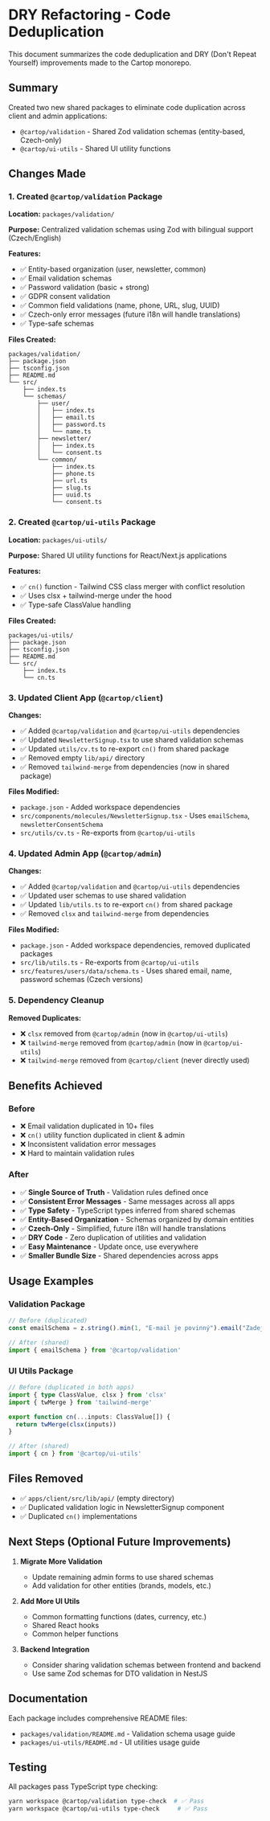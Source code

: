 # DRY Refactoring - Code Deduplication

This document summarizes the code deduplication and DRY (Don't Repeat Yourself) improvements made to the Cartop monorepo.

## Summary

Created two new shared packages to eliminate code duplication across client and admin applications:
- `@cartop/validation` - Shared Zod validation schemas (entity-based, Czech-only)
- `@cartop/ui-utils` - Shared UI utility functions

## Changes Made

### 1. Created `@cartop/validation` Package

**Location:** `packages/validation/`

**Purpose:** Centralized validation schemas using Zod with bilingual support (Czech/English)

**Features:**
- ✅ Entity-based organization (user, newsletter, common)
- ✅ Email validation schemas
- ✅ Password validation (basic + strong)
- ✅ GDPR consent validation
- ✅ Common field validations (name, phone, URL, slug, UUID)
- ✅ Czech-only error messages (future i18n will handle translations)
- ✅ Type-safe schemas

**Files Created:**
```
packages/validation/
├── package.json
├── tsconfig.json
├── README.md
└── src/
    ├── index.ts
    └── schemas/
        ├── user/
        │   ├── index.ts
        │   ├── email.ts
        │   ├── password.ts
        │   └── name.ts
        ├── newsletter/
        │   ├── index.ts
        │   └── consent.ts
        └── common/
            ├── index.ts
            ├── phone.ts
            ├── url.ts
            ├── slug.ts
            ├── uuid.ts
            └── consent.ts
```

### 2. Created `@cartop/ui-utils` Package

**Location:** `packages/ui-utils/`

**Purpose:** Shared UI utility functions for React/Next.js applications

**Features:**
- ✅ `cn()` function - Tailwind CSS class merger with conflict resolution
- ✅ Uses clsx + tailwind-merge under the hood
- ✅ Type-safe ClassValue handling

**Files Created:**
```
packages/ui-utils/
├── package.json
├── tsconfig.json
├── README.md
└── src/
    ├── index.ts
    └── cn.ts
```

### 3. Updated Client App (`@cartop/client`)

**Changes:**
- ✅ Added `@cartop/validation` and `@cartop/ui-utils` dependencies
- ✅ Updated `NewsletterSignup.tsx` to use shared validation schemas
- ✅ Updated `utils/cv.ts` to re-export `cn()` from shared package
- ✅ Removed empty `lib/api/` directory
- ✅ Removed `tailwind-merge` from dependencies (now in shared package)

**Files Modified:**
- `package.json` - Added workspace dependencies
- `src/components/molecules/NewsletterSignup.tsx` - Uses `emailSchema`, `newsletterConsentSchema`
- `src/utils/cv.ts` - Re-exports from `@cartop/ui-utils`

### 4. Updated Admin App (`@cartop/admin`)

**Changes:**
- ✅ Added `@cartop/validation` and `@cartop/ui-utils` dependencies
- ✅ Updated user schemas to use shared validation
- ✅ Updated `lib/utils.ts` to re-export `cn()` from shared package
- ✅ Removed `clsx` and `tailwind-merge` from dependencies

**Files Modified:**
- `package.json` - Added workspace dependencies, removed duplicated packages
- `src/lib/utils.ts` - Re-exports from `@cartop/ui-utils`
- `src/features/users/data/schema.ts` - Uses shared email, name, password schemas (Czech versions)

### 5. Dependency Cleanup

**Removed Duplicates:**
- ❌ `clsx` removed from `@cartop/admin` (now in `@cartop/ui-utils`)
- ❌ `tailwind-merge` removed from `@cartop/admin` (now in `@cartop/ui-utils`)
- ❌ `tailwind-merge` removed from `@cartop/client` (never directly used)

## Benefits Achieved

### Before
- ❌ Email validation duplicated in 10+ files
- ❌ `cn()` utility function duplicated in client & admin
- ❌ Inconsistent validation error messages
- ❌ Hard to maintain validation rules

### After
- ✅ **Single Source of Truth** - Validation rules defined once
- ✅ **Consistent Error Messages** - Same messages across all apps
- ✅ **Type Safety** - TypeScript types inferred from shared schemas
- ✅ **Entity-Based Organization** - Schemas organized by domain entities
- ✅ **Czech-Only** - Simplified, future i18n will handle translations
- ✅ **DRY Code** - Zero duplication of utilities and validation
- ✅ **Easy Maintenance** - Update once, use everywhere
- ✅ **Smaller Bundle Size** - Shared dependencies across apps

## Usage Examples

### Validation Package

```typescript
// Before (duplicated)
const emailSchema = z.string().min(1, "E-mail je povinný").email("Zadejte prosím platnou e-mailovou adresu")

// After (shared)
import { emailSchema } from '@cartop/validation'
```

### UI Utils Package

```typescript
// Before (duplicated in both apps)
import { type ClassValue, clsx } from 'clsx'
import { twMerge } from 'tailwind-merge'

export function cn(...inputs: ClassValue[]) {
  return twMerge(clsx(inputs))
}

// After (shared)
import { cn } from '@cartop/ui-utils'
```

## Files Removed

- ✅ `apps/client/src/lib/api/` (empty directory)
- ✅ Duplicated validation logic in NewsletterSignup component
- ✅ Duplicated `cn()` implementations

## Next Steps (Optional Future Improvements)

1. **Migrate More Validation**
   - Update remaining admin forms to use shared schemas
   - Add validation for other entities (brands, models, etc.)

2. **Add More UI Utils**
   - Common formatting functions (dates, currency, etc.)
   - Shared React hooks
   - Common helper functions

3. **Backend Integration**
   - Consider sharing validation schemas between frontend and backend
   - Use same Zod schemas for DTO validation in NestJS

## Documentation

Each package includes comprehensive README files:
- `packages/validation/README.md` - Validation schema usage guide
- `packages/ui-utils/README.md` - UI utilities usage guide

## Testing

All packages pass TypeScript type checking:
```bash
yarn workspace @cartop/validation type-check  # ✅ Pass
yarn workspace @cartop/ui-utils type-check     # ✅ Pass
```
